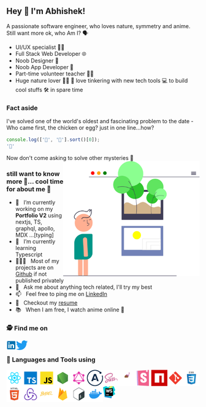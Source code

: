 ## Hey 👋 I'm Abhishek!
A passionate software engineer, who loves nature, symmetry and anime. Still want more ok, who Am I? 🗣️
* UI/UX specialist 🧑‍🎨
* Full Stack Web Developer 🌐
* Noob Designer 🎨
* Noob App Developer 📱
* Part-time volunteer teacher 👨‍🏫
* Huge nature lover 🌳🌲 🐢
  love tinkering with new tech tools 💻 to build cool stuffs 🛠️ in spare time
  <br/>

### Fact aside
I've solved one of the world's oldest and fascinating problem to the date - Who came first, the chicken or egg? just in one line...how?
```js
console.log(['🥚', '🐔'].sort()[0]);
'🐔'
```
Now don't come asking to solve other mysteries 🙊
<img align="right" alt="SVG" src="https://github.com/just-be-weird/just-be-weird/raw/main/assets/whoami.svg" height="300"/>

### still want to know more 🤦... cool time for about me 🧐
- 🔭 &nbsp; I’m currently working on my **Portfolio V2** using nextjs, TS, graphql, apollo, MDX ...[typing]
- 🌱 &nbsp; I’m currently learning Typescript
- 👨🏻‍💻 &nbsp; Most of my projects are on [Github](https://github.com/just-be-weird?tab=repositories) if not published privately
- 💬 &nbsp; Ask me about anything tech related, I'll try my best
- 📫 &nbsp; Feel free to ping me on [LinkedIn](https://www.linkedin.com/in/abhishek-prajapati-engineer/)
- 📝 &nbsp; Checkout my [resume](https://github.com/just-be-weird/just-be-weird/raw/main/assets/AbhishekPrajpati_Resume_2019_07.pdf)
- 📚 &nbsp; When I am free, I watch anime online 🙈
  <br/>

### 🕵️ Find me on
<a href='https://www.linkedin.com/in/abhishek-prajapati-engineer/' target="_blank"><img align='left' alt="linkedin" src="https://github.com/just-be-weird/just-be-weird/raw/main/assets/linkedin.svg" height='25px'/></a>&nbsp; &nbsp; &nbsp;
<a href='https://twitter.com/justb_weird' target="_blank"><img align='left' alt="twitter" src="https://github.com/just-be-weird/just-be-weird/raw/main/assets/twitter.svg" height='25px'/></a>
<br/>
### 🔨 Languages and Tools using
<a href="https://reactjs.org/" target="_blank"> <img align="left" alt="React" height ="42px" src="https://github.com/just-be-weird/just-be-weird/raw/main/assets/react.svg"></a>
<a href="https://www.typescriptlang.org/" target="_blank"><img align="left" alt="Typescript" height ="42px" src="https://github.com/just-be-weird/just-be-weird/raw/main/assets/typescript.svg"></a>
<a href="https://developer.mozilla.org/en-US/docs/Web/JavaScript" target="_blank"><img align="left" alt="JavaScript" height ="42px" src="https://github.com/just-be-weird/just-be-weird/raw/main/assets/javascript.svg"></a>
<a href="https://nodejs.org" target="_blank"><img align="left" alt="Node.js" height ="42px" src="https://github.com/just-be-weird/just-be-weird/raw/main/assets/node.svg"></a>
<a href="https://graphql.org/learn/" target="_blank"><img align="left" alt="GraphQL" height ="42px" src="https://github.com/just-be-weird/just-be-weird/raw/main/assets/graphql.svg"></a>
<a href="https://www.apollographql.com/docs/react/" target="_blank"><img align="left" alt="Apollo Client" height ="42px" src="https://github.com/just-be-weird/just-be-weird/raw/main/assets/apollo.png"></a>
<a href="https://sass-lang.com/" target="_blank"><img src="https://github.com/just-be-weird/just-be-weird/raw/main/assets/sass.svg" align="left" alt="Sass and Scss" height='42px'/> </a>
<a href="https://styled-components.com/docs/" target="_blank"><img align="left" alt="Styled components" height ="42px" src="https://github.com/just-be-weird/just-be-weird/raw/main/assets/styled-component.png"></a>
<a href="https://storybook.js.org/docs/react/get-started/introduction" target="_blank"><img src="https://raw.githubusercontent.com/just-be-weird/just-be-weird/main/assets/storybook.png" align="left" alt="storybook" height='42px'/> </a>
<a href="https://docs.npmjs.com/getting-started" target="_blank"><img src="https://github.com/just-be-weird/just-be-weird/raw/main/assets/npm.svg" align="left" alt="NPM" height='42px'/> </a>
<a href="https://git-scm.com/" target="_blank"><img src="https://github.com/just-be-weird/just-be-weird/raw/main/assets/git-scm.svg" align="left" alt="Babel js" height='42px'/> </a>
<a href="https://developer.mozilla.org/en-US/docs/Learn/CSS" target="_blank"><img align="left" src="https://github.com/just-be-weird/just-be-weird/raw/main/assets/css.svg" alt="CSS" height ="42px"/></a>
<a href="https://developer.mozilla.org/en-US/docs/Learn/Getting_started_with_the_web/HTML_basics" target="_blank"><img src="https://github.com/just-be-weird/just-be-weird/raw/main/assets/html.svg" align="left" alt="HTML" height='42px'/> </a>
<a href="https://redux.js.org/introduction/getting-started" target="_blank"><img src="https://github.com/just-be-weird/just-be-weird/raw/main/assets/redux.svg" align="left" alt="Redux" height='42px'/> </a>
<a href="https://babeljs.io/" target="_blank"><img src="https://github.com/just-be-weird/just-be-weird/raw/main/assets/babel.svg" align="left" alt="Bash" height='42px'/> </a>
<a href="https://firebase.google.com/" target="_blank"><img align="left" src="https://github.com/just-be-weird/just-be-weird/raw/main/assets/firebase.svg" alt="firebase" height ="42px"/></a>
<a href="https://www.gnu.org/software/bash/manual/bash.html" target="_blank"><img src="https://github.com/just-be-weird/just-be-weird/raw/main/assets/bash-colored.svg" align="left" alt="git" height='42px'/> </a>
<a href="https://docs.docker.com/get-started/" target="_blank"><img src="https://github.com/just-be-weird/just-be-weird/raw/main/assets/docker.svg" align="left" alt="Docker" height='42px'/> </a>
<a href="https://www.jetbrains.com/webstorm/learn/" target="_blank"><img src="https://github.com/just-be-weird/just-be-weird/raw/main/assets/webstorm.png" align="left" alt="Webstorm IDE" height='32px'/> </a>

